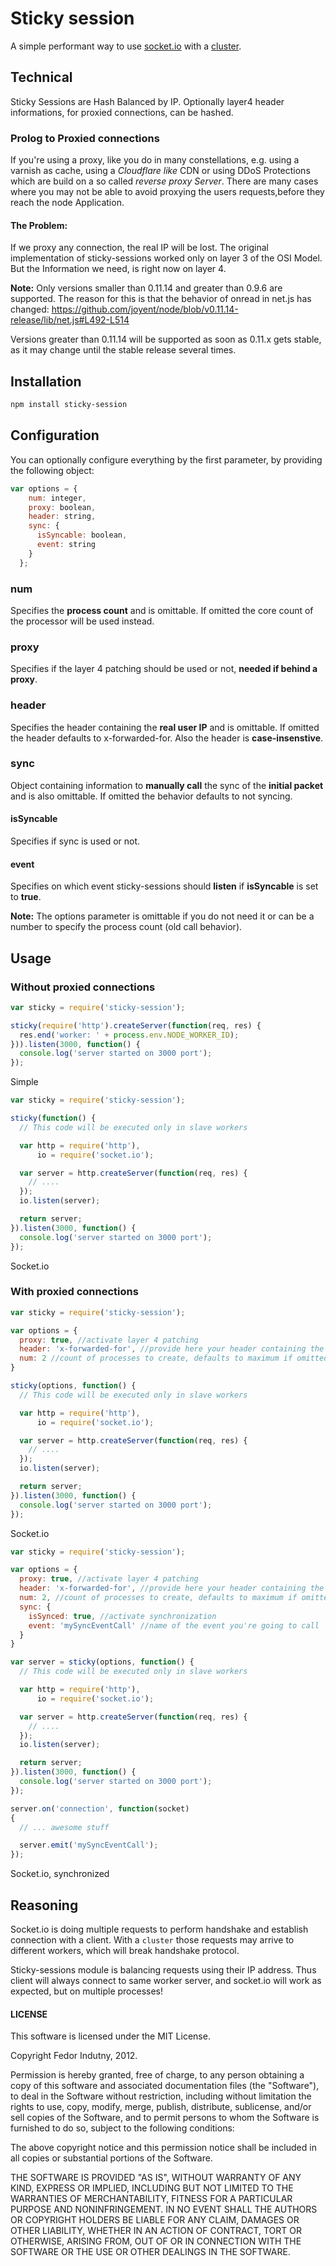 # Sticky session

A simple performant way to use [socket.io](http://socket.io/) with a
[cluster](http://nodejs.org/docs/latest/api/cluster.html).

## Technical

Sticky Sessions are Hash Balanced by IP. Optionally layer4 header 
informations, for proxied connections, can be hashed.

### Prolog to Proxied connections

If you're using a proxy, like you do in many constellations, e.g. using a 
varnish as cache, using a *Cloudflare like* CDN or using DDoS Protections 
which are build on a so called *reverse proxy Server*.
There are many cases where you may not be able to avoid proxying the users 
requests,before they reach the node Application.

#### The Problem:

If we proxy any connection, the real IP will be lost. The original 
implementation of sticky-sessions worked only on layer 3 of the OSI Model. 
But the Information we need, is right now on layer 4.

**Note:** Only versions smaller than 0.11.14 and greater than 0.9.6 are 
supported.
The reason for this is that the behavior of onread in net.js has changed:
https://github.com/joyent/node/blob/v0.11.14-release/lib/net.js#L492-L514

Versions greater than 0.11.14 will be supported as soon as 0.11.x gets stable, 
as it may change until the stable release several times. 

## Installation

```bash
npm install sticky-session
```

## Configuration

You can optionally configure everything by the first parameter, by providing 
the following object:

```javascript
var options = {
    num: integer,
    proxy: boolean,
    header: string,
    sync: {
      isSyncable: boolean,
      event: string
    }
  };
```

### num

Specifies the **process count** and is omittable. If omitted the core count 
of the processor will be used instead.

### proxy

Specifies if the layer 4 patching should be used or not, 
**needed if behind a proxy**.

### header

Specifies the header containing the **real user IP** and is omittable. If 
omitted the header defaults to x-forwarded-for. Also the header is 
**case-insenstive**.

### sync

Object containing information to **manually call** the sync of the 
**initial packet** and is also omittable. If omitted the behavior defaults 
to not syncing.

#### isSyncable

Specifies if sync is used or not.

#### event

Specifies on which event sticky-sessions should **listen** if **isSyncable** 
is set to **true**.



**Note:** The options parameter is omittable if you do not need it or can be a 
number to specify the process count (old call behavior).

## Usage

### Without proxied connections

```javascript
var sticky = require('sticky-session');

sticky(require('http').createServer(function(req, res) {
  res.end('worker: ' + process.env.NODE_WORKER_ID);
})).listen(3000, function() {
  console.log('server started on 3000 port');
});
```
Simple

```javascript
var sticky = require('sticky-session');

sticky(function() {
  // This code will be executed only in slave workers

  var http = require('http'),
      io = require('socket.io');

  var server = http.createServer(function(req, res) {
    // ....
  });
  io.listen(server);

  return server;
}).listen(3000, function() {
  console.log('server started on 3000 port');
});
```
Socket.io

### With proxied connections


```javascript
var sticky = require('sticky-session');

var options = {
  proxy: true, //activate layer 4 patching
  header: 'x-forwarded-for', //provide here your header containing the users ip
  num: 2 //count of processes to create, defaults to maximum if omitted
}

sticky(options, function() {
  // This code will be executed only in slave workers

  var http = require('http'),
      io = require('socket.io');

  var server = http.createServer(function(req, res) {
    // ....
  });
  io.listen(server);

  return server;
}).listen(3000, function() {
  console.log('server started on 3000 port');
});
```
Socket.io

```javascript
var sticky = require('sticky-session');

var options = {
  proxy: true, //activate layer 4 patching
  header: 'x-forwarded-for', //provide here your header containing the users ip
  num: 2, //count of processes to create, defaults to maximum if omitted
  sync: {
    isSynced: true, //activate synchronization
    event: 'mySyncEventCall' //name of the event you're going to call
  }
}

var server = sticky(options, function() {
  // This code will be executed only in slave workers

  var http = require('http'),
      io = require('socket.io');

  var server = http.createServer(function(req, res) {
    // ....
  });
  io.listen(server);

  return server;
}).listen(3000, function() {
  console.log('server started on 3000 port');
});

server.on('connection', function(socket)
{
  // ... awesome stuff

  server.emit('mySyncEventCall');
});

```
Socket.io, synchronized


## Reasoning

Socket.io is doing multiple requests to perform handshake and establish
connection with a client. With a `cluster` those requests may arrive to
different workers, which will break handshake protocol.

Sticky-sessions module is balancing requests using their IP address. Thus
client will always connect to same worker server, and socket.io will work as
expected, but on multiple processes!

#### LICENSE

This software is licensed under the MIT License.

Copyright Fedor Indutny, 2012.

Permission is hereby granted, free of charge, to any person obtaining a
copy of this software and associated documentation files (the
"Software"), to deal in the Software without restriction, including
without limitation the rights to use, copy, modify, merge, publish,
distribute, sublicense, and/or sell copies of the Software, and to permit
persons to whom the Software is furnished to do so, subject to the
following conditions:

The above copyright notice and this permission notice shall be included
in all copies or substantial portions of the Software.

THE SOFTWARE IS PROVIDED "AS IS", WITHOUT WARRANTY OF ANY KIND, EXPRESS
OR IMPLIED, INCLUDING BUT NOT LIMITED TO THE WARRANTIES OF
MERCHANTABILITY, FITNESS FOR A PARTICULAR PURPOSE AND NONINFRINGEMENT. IN
NO EVENT SHALL THE AUTHORS OR COPYRIGHT HOLDERS BE LIABLE FOR ANY CLAIM,
DAMAGES OR OTHER LIABILITY, WHETHER IN AN ACTION OF CONTRACT, TORT OR
OTHERWISE, ARISING FROM, OUT OF OR IN CONNECTION WITH THE SOFTWARE OR THE
USE OR OTHER DEALINGS IN THE SOFTWARE.
